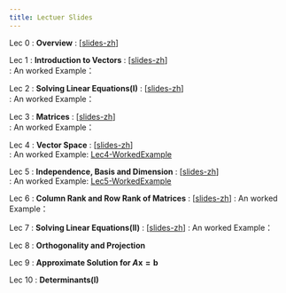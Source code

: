 ```yaml
---
title: Lectuer Slides
---
```


Lec 0
: **Overview**
  :  \[[slides-zh](https://basics.sjtu.edu.cn/~yangqizhe/pdf/la2024s/slides/LALec0-handout-zh.pdf)\]

Lec 1
: **Introduction to Vectors**
  :  \[[slides-zh](https://basics.sjtu.edu.cn/~yangqizhe/pdf/la2024s/slides/LALec1-handout-zh.pdf)\]  
: An worked Example：

Lec 2
: **Solving Linear Equations(I)**
  :  \[[slides-zh](https://basics.sjtu.edu.cn/~yangqizhe/pdf/la2024s/slides/LALec2-handout-zh.pdf)\]  
: An worked Example：

Lec 3
: **Matrices**
  :  \[[slides-zh](https://basics.sjtu.edu.cn/~yangqizhe/pdf/la2024s/slides/LALec3-handout-zh.pdf)\]  
: An worked Example：

Lec 4
: **Vector Space**
  :  \[[slides-zh](https://basics.sjtu.edu.cn/~yangqizhe/pdf/la2024s/slides/LALec4-handout-zh.pdf)\]  
: An worked Example: [Lec4-WorkedExample](https://basics.sjtu.edu.cn/~yangqizhe/pdf/la2024s/slides/LA4-sample.pdf)

Lec 5
: **Independence, Basis and Dimension**
  :  \[[slides-zh](https://basics.sjtu.edu.cn/~yangqizhe/pdf/la2024s/slides/LALec5-handout-zh.pdf)\]  
: An worked Example: [Lec5-WorkedExample](https://basics.sjtu.edu.cn/~yangqizhe/pdf/la2024s/slides/LA5-sample.pdf)

Lec 6
: **Column Rank and Row Rank of Matrices**
  :  \[[slides-zh](https://basics.sjtu.edu.cn/~yangqizhe/pdf/la2024s/slides/LALec6-handout-zh.pdf)\] 
: An worked Example：

Lec 7
: **Solving Linear Equations(II)**
  :  \[[slides-zh](https://basics.sjtu.edu.cn/~yangqizhe/pdf/la2024s/slides/LALec7-handout-zh.pdf)\] 
: An worked Example：

Lec 8
: **Orthogonality and Projection**

Lec 9
: **Approximate Solution for $A\mathbf{x}=\mathbf{b}$**

Lec 10
: **Determinants(I)**